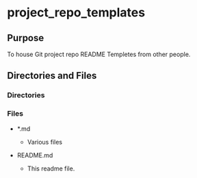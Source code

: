 # project_repo_templates

## Purpose

To house Git project repo README Templetes from other people.

## Directories and Files

### Directories

### Files

- \*.md

  - Various files

- README.md

  - This readme file.
